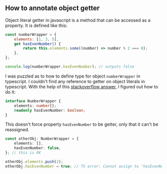 ## How to annotate object getter

Object literal getter in javascript is a method that can be accessed as a property. It is defined like this:

```js
const numberWrapper = {
    elements: [1, 3, 5],
    get hasEvenNumber() {
        return this.elements.some((number) => number % 2 === 0);
    },
};

console.log(numberWrapper.hasEvenNumber); // outputs false
```

I was puzzled as to how to define type for object `numberWrapper` in typescript. I couldn't find any reference to getter on object literals in typescript. With the help of this [stackoverflow answer](https://stackoverflow.com/a/43390660/521373), I figured out how to do it:

```ts
interface NumberWrapper {
    elements: number[];
    readonly hasEvenNumber: boolean;
}
```

This doesn't force property `hasEvenNumber` to be getter, only that it can't be reassigned.

```ts
const otherObj: NumberWrapper = {
    elements: [],
    hasEvenNumber: false,
}; // this is OK

otherObj.elements.push(2);
otherObj.hasEvenNumber = true; // TS error: Cannot assign to 'hasEvenNumber' because it is a read-only property.
```
